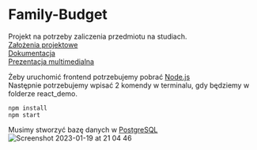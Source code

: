 # Family-Budget
Projekt na potrzeby zaliczenia przedmiotu na studiach.
<br>
[Założenia projektowe](https://drive.google.com/file/d/1TGqtHH74Of7QLoqu_q8_Xcvc9U_5m6A5/view)
<br>
[Dokumentacja](https://drive.google.com/file/d/1B6seATE9vtrHOhelfZVBwG45hYcsNzL3/view?usp=sharing)
<br>
[Prezentacja multimedialna](https://www.youtube.com/watch?v=gEAVj5bSW-Q)


Żeby uruchomić frontend potrzebujemy pobrać [Node.js](https://nodejs.org/en/)
<br>
Następnie potrzebujemy wpisać 2 komendy w terminalu, gdy będziemy w folderze react_demo.
```
npm install
npm start
```

Musimy stworzyć bazę danych w [PostgreSQL](https://www.postgresql.org)
<br>
![Screenshot 2023-01-19 at 21 04 46](https://user-images.githubusercontent.com/100320142/213548285-0120d154-cf07-4891-9f05-a10b4ca2589f.png)
